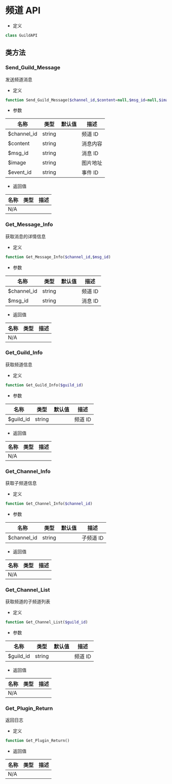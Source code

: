 # 频道 API

- 定义

```php
class GuildAPI
```

## 类方法

### Send_Guild_Message

发送频道消息

- 定义

```php
function Send_Guild_Message($channel_id,$content=null,$msg_id=null,$image=null,$event_id=null)
```

- 参数

| 名称        | 类型   | 默认值 | 描述     |
| ----------- | ------ | ------ | -------- |
| $channel_id | string |        | 频道 ID  |
| $content    | string |        | 消息内容 |
| $msg_id     | string |        | 消息 ID  |
| $image      | string |        | 图片地址 |
| $event_id   | string |        | 事件 ID  |

- 返回值

| 名称 | 类型 | 描述 |
| ---- | ---- | ---- |
| N/A  |      |      |

### Get_Message_Info

获取消息的详情信息

- 定义

```php
function Get_Message_Info($channel_id,$msg_id)
```

- 参数

| 名称        | 类型   | 默认值 | 描述    |
| ----------- | ------ | ------ | ------- |
| $channel_id | string |        | 频道 ID |
| $msg_id     | string |        | 消息 ID |

- 返回值

| 名称 | 类型 | 描述 |
| ---- | ---- | ---- |
| N/A  |      |      |

### Get_Guild_Info

获取频道信息

- 定义

```php
function Get_Guild_Info($guild_id)
```

- 参数

| 名称      | 类型   | 默认值 | 描述    |
| --------- | ------ | ------ | ------- |
| $guild_id | string |        | 频道 ID |

- 返回值

| 名称 | 类型 | 描述 |
| ---- | ---- | ---- |
| N/A  |      |      |

### Get_Channel_Info

获取子频道信息

- 定义

```php
function Get_Channel_Info($channel_id)
```

- 参数

| 名称        | 类型   | 默认值 | 描述      |
| ----------- | ------ | ------ | --------- |
| $channel_id | string |        | 子频道 ID |

- 返回值

| 名称 | 类型 | 描述 |
| ---- | ---- | ---- |
| N/A  |      |      |

### Get_Channel_List

获取频道的子频道列表

- 定义

```php
function Get_Channel_List($guild_id)
```

- 参数

| 名称      | 类型   | 默认值 | 描述    |
| --------- | ------ | ------ | ------- |
| $guild_id | string |        | 频道 ID |

- 返回值

| 名称 | 类型 | 描述 |
| ---- | ---- | ---- |
| N/A  |      |      |

### Get_Plugin_Return

返回日志

- 定义

```php
function Get_Plugin_Return()
```

- 返回值

| 名称 | 类型 | 描述 |
| ---- | ---- | ---- |
| N/A  |      |      |
